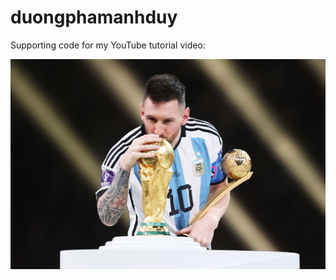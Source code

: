 # duongphamanhduy

Supporting code for my YouTube tutorial video:

[![Image.png](https://raw.githubusercontent.com/DuongPhamAnhDuy/bt5/main/messi.jpg)](https://www.youtube.com/watch?v=x8pvC2U8Edo&t=59s)
